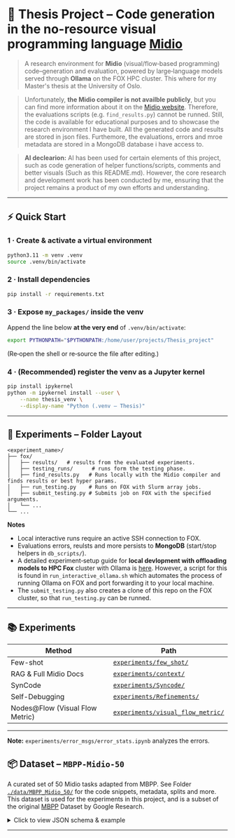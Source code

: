 # 🧪 Thesis Project – Code generation in the no-resource visual programming language [Midio](https://midio.com/)

> A research environment for **Midio** (visual/flow‑based programming) code–generation and evaluation, powered by large‑language models served through **Ollama** on the FOX HPC cluster. This where for my Master's thesis at the University of Oslo.

> Unfortunately, **the Midio compiler is not availble publicly**, but you can find more information about it on the [Midio website](https://midio.com/). Therefore, the evaluations scripts (e.g. `find_results.py`) cannot be runned. Still, the code is available for educational purposes and to showcase the research environment I have built. All the generated code and results are stored in json files. Furthemore, the evaluations, errors and mroe 
metadata are stored in a MongoDB database i have access to.

> **AI declearion:** AI has been used for certain elements of this project, such as code generation of helper functions/scripts, comments and better visuals (Such as this README.md). However, the core research and development work has been conducted by me, ensuring that the project remains a product of my own efforts and understanding.

---

## ⚡️ Quick Start

### 1 · Create & activate a virtual environment

```bash
python3.11 -m venv .venv
source .venv/bin/activate
```

### 2 · Install dependencies

```bash
pip install -r requirements.txt
```

### 3 · Expose `my_packages/` inside the venv

Append the line below **at the very end** of `.venv/bin/activate`:

```bash
export PYTHONPATH="$PYTHONPATH:/home/user/projects/Thesis_project"
```

(Re‑open the shell or re‑source the file after editing.)

### 4 · (Recommended) register the venv as a Jupyter kernel

```bash
pip install ipykernel
python -m ipykernel install --user \
    --name thesis_venv \
    --display-name "Python (.venv – Thesis)"
```

---

## 🧪 Experiments – Folder Layout

```
<experiment_name>/
├── fox/
│   ├── results/   # results from the evaluated experiments.
│   ├── testing_runs/      # runs form the testing phase.
│   ├── find_results.py   # Runs locally with the Midio compiler and finds results or best hyper params.
│   ├── run_testing.py    # Runs on FOX with Slurm array jobs.
│   ├── submit_testing.py # Submits job on FOX with the specified arguments.
│   └── ...
└── ...
```

**Notes**

* Local interactive runs require an active SSH connection to FOX.
* Evaluations errors, reulsts and more persists to **MongoDB** (start/stop helpers in `db_scripts/`).
* A detailed experiment‑setup guide for **local devlopment with offloading models to HPC Fox** cluster with Ollama is [here](./docs/LOCAL_DEV.md). However, a script for this is found in `run_interactive_ollama.sh` which automates the process of running Ollama on FOX and port forwarding it to your local machine.
* The `submit_testing.py` also creates a clone of this repo on the FOX cluster, so that `run_testing.py` can be runned.

---

## 📚 Experiments

| Method                        | Path                                                        |
|-------------------------------|-------------------------------------------------------------|
| Few-shot                      | [`experiments/few_shot/`](./experiments/few_shot/)          |
| RAG & Full Midio Docs         | [`experiments/context/`](./experiments/context/)            |
| SynCode                       | [`experiments/Syncode/`](./experiments/Syncode/)            |
| Self-Debugging                | [`experiments/Refinements/`](./experiments/Refinements/)    |
| Nodes@Flow (Visual Flow Metric)| [`experiments/visual_flow_metric/`](./experiments/visual_flow_metric/) |

---
**Note:** `experiments/error_msgs/error_stats.ipynb` analyzes the errors.

## 📦 Dataset – `MBPP‑Midio‑50`

A curated set of 50 Midio tasks adapted from MBPP.
See Folder [`./data/MBPP_Midio_50/`](./data/MBPP_Midio_50/) for the code snippets, metadata, splits and more.
This dataset is used for the experiments in this project, and is a subset of the original [MBPP](https://github.com/google-research/google-research/blob/master/mbpp/README.md) Dataset by Google Research.

<details>
<summary>Click to view JSON schema & example</summary>

### Example entry

```json
{
  "prompts": [
    "Create a function that checks whether the given two integers have opposite sign or not."
  ],
  "flow_description": "The flow should create a user-defined function. The body of the function contains..",
  "task_id": 1,
  "specification": {
    "function_signature": "func(doc: \"…\") opposite_signs…",
    "preconditions": "- There are no preconditions, the method will always work.",
    "postconditions": "- The result is true if x and y have opposite signs\n- The result is false if x and y have .."
  },
  "MBPP_task_id": 58,
  "external_functions": ["root.std.Math.Expression"],
  "visual_node_types": ["Function", "Output Property"],
  "textual_instance_types": ["instance", "in", "out"],
  "testing": {
    "external_functions": ["root.std.Testing.Test","root.std.Testing.AssertTrue",
"root.std.Testing.AssertFalse"],
        "visual_node_types": ["Event","Function"],
        "textual_instance_types": ["instance"],
    "python_tests": [
      "assert opposite_signs(1,-2) == True",
      "assert opposite_signs(3,2) == False",
      "assert opposite_signs(-10,-10) == False"
    ]
  }
}
```

### Field overview

* **prompts** · array of NL instructions
* **flow_description** · description of the Midio flow to be created
* **task_id** · unique identifier for the task
* **specification** · signature + pre/post‑conditions
* **MBPP\_task\_id** · id of the tasks in the original MBPP dataset
* **external\_functions / visual\_node\_types / textual\_instance\_types** · Midio graph metadata
* **testing.python\_tests** · unit tests in Python syntax. These have been implemented in Midio in folder `MBPP_Midio_50/includes_tests/`.
* **testing.external\_functions / visual\_node\_types / textual\_instance\_types** · metadata for the testing flow

</details>

---
